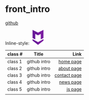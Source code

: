 # front_intro

[github](https://github.com/mohmmad-alzoubi/front_intro)

Inline-style: 
![alt text](https://github.com/adam-p/markdown-here/raw/master/src/common/images/icon48.png "Logo Title Text 1")

| class #      | Title | Link    |
| :---        |    :----:   |          ---: |
| class 1      | github intro       | [home page](https://mohmmad-alzoubi.github.io/front_intro/index.html)   |
| class 2      | github intro       | [about page](https://mohmmad-alzoubi.github.io/front_intro/pages/about.html)   |
| class 3      | github intro       | [contact page](https://mohmmad-alzoubi.github.io/front_intro/pages/contact.html)   |
| class 4      | github intro       | [news page](https://mohmmad-alzoubi.github.io/front_intro/pages/news.html)   |
| class 5      | github intro       | [js page](https://mohmmad-alzoubi.github.io/front_intro/pages/grid.html)   |
|    |         |       |



